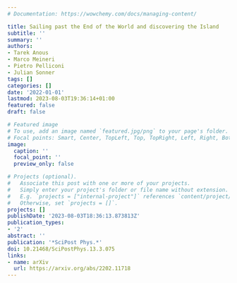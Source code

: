 ```yaml
---
# Documentation: https://wowchemy.com/docs/managing-content/

title: Sailing past the End of the World and discovering the Island
subtitle: ''
summary: ''
authors:
- Tarek Anous
- Marco Meineri
- Pietro Pelliconi
- Julian Sonner
tags: []
categories: []
date: '2022-01-01'
lastmod: 2023-08-03T19:36:14+01:00
featured: false
draft: false

# Featured image
# To use, add an image named `featured.jpg/png` to your page's folder.
# Focal points: Smart, Center, TopLeft, Top, TopRight, Left, Right, BottomLeft, Bottom, BottomRight.
image:
  caption: ''
  focal_point: ''
  preview_only: false

# Projects (optional).
#   Associate this post with one or more of your projects.
#   Simply enter your project's folder or file name without extension.
#   E.g. `projects = ["internal-project"]` references `content/project/deep-learning/index.md`.
#   Otherwise, set `projects = []`.
projects: []
publishDate: '2023-08-03T18:36:13.873813Z'
publication_types:
- '2'
abstract: ''
publication: '*SciPost Phys.*'
doi: 10.21468/SciPostPhys.13.3.075
links:
- name: arXiv
  url: https://arxiv.org/abs/2202.11718
---
```

